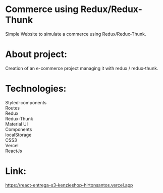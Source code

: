 # Commerce using Redux/Redux-Thunk

Simple Website to simulate a commerce using Redux/Redux-Thunk.    

# About project:

Creation of an e-commerce project managing it with redux / redux-thunk.  

# Technologies:

Styled-components  
Routes  
Redux  
Redux-Thunk  
Material UI  
Components    
localStorage  
CSS3  
Vercel  
ReactJs  

# Link:

https://react-entrega-s3-kenzieshop-hirtonsantos.vercel.app